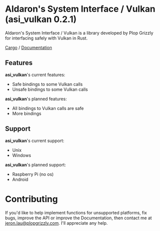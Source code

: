 # Aldaron's System Interface / Vulkan (asi_vulkan 0.2.1)

Aldaron's System Interface / Vulkan is a library developed by Plop Grizzly
for interfacing safely with Vulkan in Rust.

[Cargo](https://crates.io/crates/asi_vulkan) /
[Documentation](https://docs.rs/asi_vulkan)

## Features
**asi_vulkan**'s current features:
* Safe bindings to some Vulkan calls
* Unsafe bindings to some Vulkan calls

**asi_vulkan**'s planned features:
* All bindings to Vulkan calls are safe
* More bindings

## Support
**asi_vulkan**'s current support:
* Unix
* Windows

**asi_vulkan**'s planned support:
* Raspberry Pi (no os)
* Android

# Contributing
If you'd like to help implement functions for unsupported platforms, fix bugs,
improve the API or improve the Documentation, then contact me at
jeron.lau@plopgrizzly.com. I'll appreciate any help.
